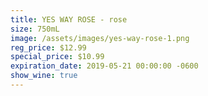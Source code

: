 ```yaml
---
title: YES WAY ROSE - rose
size: 750mL
image: /assets/images/yes-way-rose-1.png
reg_price: $12.99
special_price: $10.99
expiration_date: 2019-05-21 00:00:00 -0600
show_wine: true
---
```


